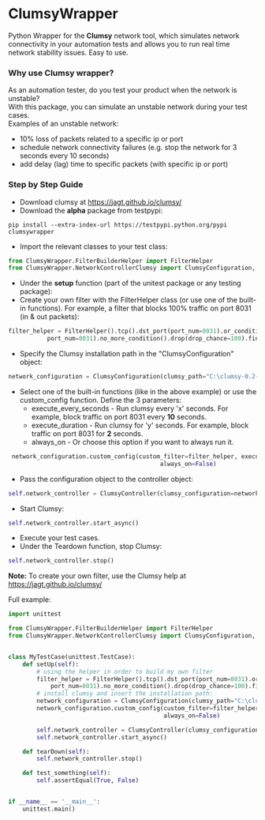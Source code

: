 # ClumsyWrapper
Python Wrapper for the **Clumsy** network tool, which simulates network connectivity in your automation tests and allows you to run real time network stability issues.
Easy to use.

### Why use Clumsy wrapper?
As an automation tester, do you test your product when the network is unstable?  
With this package, you can simulate an unstable network during your test cases.  
Examples of an unstable network:
- 10% loss of packets related to a specific ip or port
- schedule network connectivity failures (e.g. stop the network for 3 seconds every 10 seconds)
- add delay (lag) time to specific packets (with specific ip or port) 

### Step by Step Guide
- Download clumsy at https://jagt.github.io/clumsy/ 
- Download the **alpha** package from testpypi:
```
pip install --extra-index-url https://testpypi.python.org/pypi clumsywrapper
```
- Import the relevant classes to your test class:
```python
from ClumsyWrapper.FilterBuilderHelper import FilterHelper
from ClumsyWrapper.NetworkControllerClumsy import ClumsyConfiguration, ClumsyController
```
- Under the **setup** function (part of the unitest package or any testing package):
 - Create your own filter with the FilterHelper class (or use one of the built-in functions). For example, a filter that blocks 100% traffic on port 8031 (in & out packets):
 ```python
 filter_helper = FilterHelper().tcp().dst_port(port_num=8031).or_condition().tcp().src_port(
            port_num=8031).no_more_condition().drop(drop_chance=100).finish_generate_filter()
 ```
 - Specify the Clumsy installation path in the "ClumsyConfiguration" object:
 ```python
 network_configuration = ClumsyConfiguration(clumsy_path="C:\clumsy-0.2-win64")
 ```
 - Select one of the built-in functions  (like in the above example) or use the custom_config function. Define the 3 parameters:
     - execute_every_seconds - Run clumsy every 'x' seconds. For example, block traffic on port 8031 every **10** seconds.
     - execute_duration - Run clumsy for 'y' seconds. For example, block traffic on port 8031 for **2** seconds.
     - always_on - Or choose this option if you want to always run it.
 ```python
  network_configuration.custom_config(custom_filter=filter_helper, execute_every_seconds=10, execute_duration=2,
                                            always_on=False)
 ```
 - Pass the configuration object to the controller object:
 ```python
 self.network_controller = ClumsyController(clumsy_configuration=network_configuration)
 ```
  - Start Clumsy:
 ```python
 self.network_controller.start_async()
 ```
- Execute your test cases.
- Under the Teardown function, stop Clumsy:
```python
self.network_controller.stop()
```

**Note:**
To create your own filter, use the Clumsy help at https://jagt.github.io/clumsy/ 

Full example:
```python
import unittest

from ClumsyWrapper.FilterBuilderHelper import FilterHelper
from ClumsyWrapper.NetworkControllerClumsy import ClumsyConfiguration, ClumsyController


class MyTestCase(unittest.TestCase):
    def setUp(self):
        # using the helper in order to build my own filter
        filter_helper = FilterHelper().tcp().dst_port(port_num=8031).or_condition().tcp().src_port(
            port_num=8031).no_more_condition().drop(drop_chance=100).finish_generate_filter()
        # install clumsy and insert the installation path:
        network_configuration = ClumsyConfiguration(clumsy_path="C:\clumsy-0.2-win64")
        network_configuration.custom_config(custom_filter=filter_helper, execute_every_seconds=10, execute_duration=2,
                                            always_on=False)

        self.network_controller = ClumsyController(clumsy_configuration=network_configuration)
        self.network_controller.start_async()

    def tearDown(self):
        self.network_controller.stop()

    def test_something(self):
        self.assertEqual(True, False)


if __name__ == '__main__':
    unittest.main()
```
